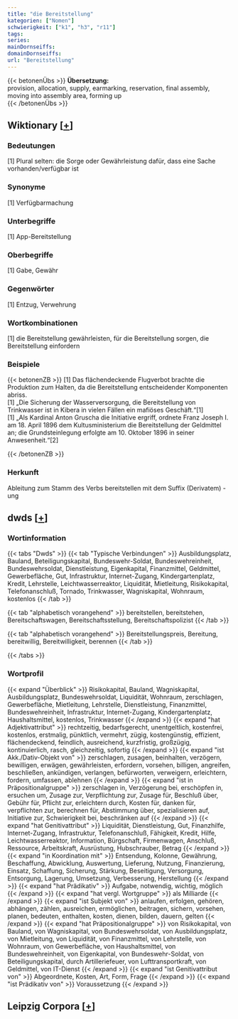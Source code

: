 ```yaml
---
title: "die Bereitstellung"
kategorien: ["Nomen"]
schwierigkeit: ["k1", "h3", "r11"]
tags:
series:
mainDornseiffs:
domainDornseiffs:
url: "Bereitstellung"
---
```


{{< betonenÜbs >}}
**Übersetzung:**  
provision, allocation, supply, earmarking, reservation, final assembly, moving into assembly area, forming up  
{{< /betonenÜbs >}}

## Wiktionary [[+](https://de.wiktionary.org/wiki/Bereitstellung)]

### Bedeutungen
[1] Plural selten: die Sorge oder Gewährleistung dafür, dass eine Sache vorhanden/verfügbar ist  

### Synonyme
[1] Verfügbarmachung  

### Unterbegriffe
[1] App-Bereitstellung  

### Oberbegriffe
[1] Gabe, Gewähr  

### Gegenwörter
[1] Entzug, Verwehrung  

### Wortkombinationen
[1] die Bereitstellung gewährleisten, für die Bereitstellung sorgen, die Bereitstellung einfordern  

### Beispiele
{{< betonenZB >}}
[1] Das flächendeckende Flugverbot brachte die Produktion zum Halten, da die Bereitstellung entscheidender Komponenten abriss.  
[1] „Die Sicherung der Wasserversorgung, die Bereitstellung von Trinkwasser ist in Kibera in vielen Fällen ein mafiöses Geschäft.“[1]  
[1] „Als Kardinal Anton Gruscha die Initiative ergriff, ordnete Franz Joseph I. am 18. April 1896 dem Kultusministerium die Bereitstellung der Geldmittel an; die Grundsteinlegung erfolgte am 10. Oktober 1896 in seiner Anwesenheit.“[2]  

{{< /betonenZB >}}
### Herkunft
Ableitung zum Stamm des Verbs bereitstellen mit dem Suffix (Derivatem) -ung  



## dwds [[+](https://www.dwds.de/wb/Bereitstellung)]

### Wortinformation
{{< tabs "Dwds" >}}
{{< tab "Typische Verbindungen" >}}
Ausbildungsplatz, Bauland, Beteiligungskapital, Bundeswehr-Soldat, Bundeswehreinheit, Bundeswehrsoldat, Dienstleistung, Eigenkapital, Finanzmittel, Geldmittel, Gewerbefläche, Gut, Infrastruktur, Internet-Zugang, Kindergartenplatz, Kredit, Lehrstelle, Leichtwasserreaktor, Liquidität, Mietleitung, Risikokapital, Telefonanschluß, Tornado, Trinkwasser, Wagniskapital, Wohnraum, kostenlos
{{< /tab >}}

{{< tab "alphabetisch vorangehend" >}}
bereitstellen, bereitstehen, Bereitschaftswagen, Bereitschaftsstellung, Bereitschaftspolizist
{{< /tab >}}

{{< tab "alphabetisch vorangehend" >}}
Bereitstellungspreis, Bereitung, bereitwillig, Bereitwilligkeit, berennen
{{< /tab >}}

{{< /tabs >}}

### Wortprofil
{{< expand "Überblick" >}} Risikokapital, Bauland, Wagniskapital, Ausbildungsplatz, Bundeswehrsoldat, Liquidität, Wohnraum, zerschlagen, Gewerbefläche, Mietleitung, Lehrstelle, Dienstleistung, Finanzmittel, Bundeswehreinheit, Infrastruktur, Internet-Zugang, Kindergartenplatz, Haushaltsmittel, kostenlos, Trinkwasser {{< /expand >}}
{{< expand "hat Adjektivattribut" >}} rechtzeitig, bedarfsgerecht, unentgeltlich, kostenfrei, kostenlos, erstmalig, pünktlich, vermehrt, zügig, kostengünstig, effizient, flächendeckend, feindlich, ausreichend, kurzfristig, großzügig, kontinuierlich, rasch, gleichzeitig, sofortig {{< /expand >}}
{{< expand "ist Akk./Dativ-Objekt von" >}} zerschlagen, zusagen, beinhalten, verzögern, bewilligen, erwägen, gewährleisten, erfordern, vorsehen, billigen, angreifen, beschließen, ankündigen, verlangen, befürworten, verweigern, erleichtern, fordern, umfassen, ablehnen {{< /expand >}}
{{< expand "ist in Präpositionalgruppe" >}} zerschlagen in, Verzögerung bei, erschöpfen in, ersuchen um, Zusage zur, Verpflichtung zur, Zusage für, Beschluß über, Gebühr für, Pflicht zur, erleichtern durch, Kosten für, danken für, verpflichten zur, berechnen für, Abstimmung über, spezialisieren auf, Initiative zur, Schwierigkeit bei, beschränken auf {{< /expand >}}
{{< expand "hat Genitivattribut" >}} Liquidität, Dienstleistung, Gut, Finanzhilfe, Internet-Zugang, Infrastruktur, Telefonanschluß, Fähigkeit, Kredit, Hilfe, Leichtwasserreaktor, Information, Bürgschaft, Firmenwagen, Anschluß, Ressource, Arbeitskraft, Ausrüstung, Hubschrauber, Betrag {{< /expand >}}
{{< expand "in Koordination mit" >}} Entsendung, Kolonne, Gewährung, Beschaffung, Abwicklung, Auswertung, Lieferung, Nutzung, Finanzierung, Einsatz, Schaffung, Sicherung, Stärkung, Beseitigung, Versorgung, Entsorgung, Lagerung, Umsetzung, Verbesserung, Herstellung {{< /expand >}}
{{< expand "hat Prädikativ" >}} Aufgabe, notwendig, wichtig, möglich {{< /expand >}}
{{< expand "hat vergl. Wortgruppe" >}} als Milliarde {{< /expand >}}
{{< expand "ist Subjekt von" >}} anlaufen, erfolgen, gehören, abhängen, zählen, ausreichen, ermöglichen, beitragen, sichern, vorsehen, planen, bedeuten, enthalten, kosten, dienen, bilden, dauern, gelten {{< /expand >}}
{{< expand "hat Präpositionalgruppe" >}} von Risikokapital, von Bauland, von Wagniskapital, von Bundeswehrsoldat, von Ausbildungsplatz, von Mietleitung, von Liquidität, von Finanzmittel, von Lehrstelle, von Wohnraum, von Gewerbefläche, von Haushaltsmittel, von Bundeswehreinheit, von Eigenkapital, von Bundeswehr-Soldat, von Beteiligungskapital, durch Artilleriefeuer, von Lufttransportkraft, von Geldmittel, von IT-Dienst {{< /expand >}}
{{< expand "ist Genitivattribut von" >}} Abgeordnete, Kosten, Art, Form, Frage {{< /expand >}}
{{< expand "ist Prädikativ von" >}} Voraussetzung {{< /expand >}}

## Leipzig Corpora [[+](https://corpora.uni-leipzig.de/en/res?word=Bereitstellung&corpusId=deu_newscrawl-public_2018)]

